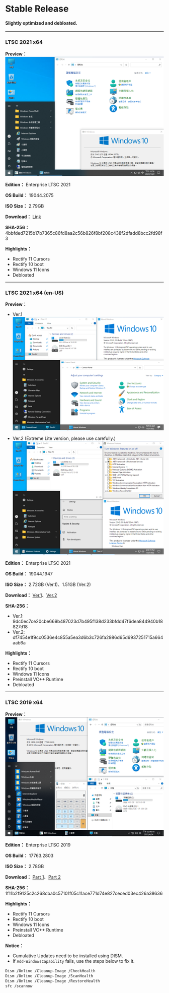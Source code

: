 # Stable Release

#### Slightly optimized and debloated.

----

### LTSC 2021 x64

**Preview：**
![preview](/preview/LTSC_19044.2075_221003.png)

**Edition：** Enterprise LTSC 2021

**OS Build：** 19044.2075

**ISO Size：** 2.79GB

**Download：** [Link](https://drive.google.com/uc?export=download&id=1eWdYOm_ON6KkvVNuRu9tg5F1P090GbwB)

**SHA-256：** 4bbfded7215b17b7365c86fd8aa2c56b826f8bf208c438f2dfadd8bcc2fd98f3

**Highlights：**
- Rectify 11 Cursors
- Rectify 10 boot
- Windows 11 Icons
- Debloated

----

### LTSC 2021 x64 (en-US)

**Preview：**
- Ver.1
![1](/preview/LTSC_19044.1947_220828_2.png)

- Ver.2 (Extreme Lite version, please use carefully.)
![2](/preview/LTSC_19044.1947_220828-2.png)

**Edition：** Enterprise LTSC 2021

**OS Build：** 19044.1947

**ISO Size：** 2.72GB (Ver.1)、1.51GB (Ver.2)

**Download：** [Ver.1](https://gmnfuedutw-my.sharepoint.com/:u:/g/personal/40543229_gm_nfu_edu_tw/Eel0vC_A6DJAvZWrrLQChaUB_omXog-91eEAVjajs1o7zQ?e=ohoWIn)、[Ver.2](https://gmnfuedutw-my.sharepoint.com/:u:/g/personal/40543229_gm_nfu_edu_tw/EctfZvX1qPhJjf6WejA8ZFEBtWU2jXfzyymQsVpEImCBLA?e=iGui9i)

**SHA-256：**
- Ver.1: 9dc0ec7ce20cbe669b487023d7b495f138d233bfdd47f6dea844940b18827d18
- Ver.2: df7454e1f9cc0536e4c855a5ea3d6b3c726fa2986d65d6937251715a664aab6a

**Highlights：**
- Rectify 11 Cursors
- Rectify 10 boot
- Windows 11 Icons
- Preinstall VC++ Runtime
- Debloated

----

### LTSC 2019 x64

**Preview：**
![preview](/preview/LTSC_17763.2803_220424.png)

**Edition：** Enterprise LTSC 2019

**OS Build：** 17763.2803

**ISO Size：** 2.78GB

**Download：** [Part 1](https://github.com/WhatTheBlock/WindowsSimplify/releases/download/ltsc.220424/LTSC_17763.2803_220424.part1.rar)、[Part 2](https://github.com/WhatTheBlock/WindowsSimplify/releases/download/ltsc.220424/LTSC_17763.2803_220424.part2.rar)

**SHA-256：** 1f11b2f9125c2c268cba0c57101f05c11ace771d74e827ceced03ec426a38636

**Highlights：**
- Rectify 11 Cursors
- Rectify 10 boot
- Windows 11 Icons
- Preinstall VC++ Runtime
- Debloated

**Notice：**
- Cumulative Updates need to be installed using DISM.
- If `Add-WindowsCapability` fails, use the steps below to fix it.  
<pre><code>Dism /Online /Cleanup-Image /CheckHealth
Dism /Online /Cleanup-Image /ScanHealth
Dism /Online /Cleanup-Image /RestoreHealth
sfc /scannow</code></pre>
